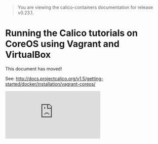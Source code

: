 > You are viewing the calico-containers documentation for release v0.23.1.

# Running the Calico tutorials on CoreOS using Vagrant and VirtualBox

This document has moved!

See: http://docs.projectcalico.org/v1.5/getting-started/docker/installation/vagrant-coreos/

[![Analytics](https://calico-ga-beacon.appspot.com/UA-52125893-3/calico-containers/docs/calico-with-docker/VagrantCoreOS.md?pixel)](https://github.com/igrigorik/ga-beacon)
